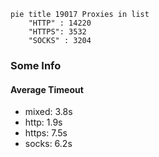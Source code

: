 
```mermaid
pie title 19017 Proxies in list
    "HTTP" : 14220
    "HTTPS": 3532
    "SOCKS" : 3204
```

### Some Info
#### Average Timeout

- mixed: 3.8s
- http: 1.9s
- https: 7.5s
- socks: 6.2s